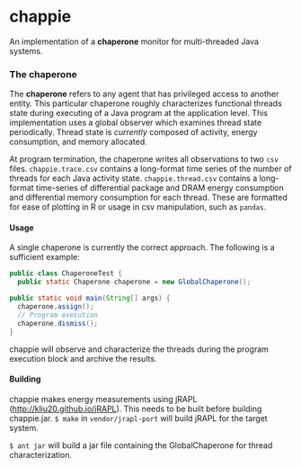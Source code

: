 # chappie #

An implementation of a **chaperone** monitor for multi-threaded Java systems.

### The chaperone ###

The **chaperone** refers to any agent that has privileged access to another entity. This particular chaperone roughly characterizes functional threads state during executing of a Java program at the application level. This implementation uses a global observer which examines thread state periodically. Thread state is *currently* composed of activity, energy consumption, and memory allocated.

At program termination, the chaperone writes all observations to two `csv` files. `chappie.trace.csv` contains a long-format time series of the number of threads for each Java activity state. `chappie.thread.csv` contains a long-format time-series of differential package and DRAM energy consumption and differential memory consumption for each thread. These are formatted for ease of plotting in R or usage in csv manipulation, such as `pandas`.

#### Usage ####

A single chaperone is currently the correct approach. The following is a sufficient example:

```java
public class ChaperoneTest {
  public static Chaperone chaperone = new GlobalChaperone();

public static void main(String[] args) {
  chaperone.assign();
  // Program execution
  chaperone.dismiss();
}
```

chappie will observe and characterize the threads during the program execution block and archive the results.


#### Building ####

chappie makes energy measurements using jRAPL (<http://kliu20.github.io/jRAPL>). This needs to be built before building chappie.jar. `$ make` in `vendor/jrapl-port` will build jRAPL for the target system.

`$ ant jar` will build a jar file containing the GlobalChaperone for thread characterization.
